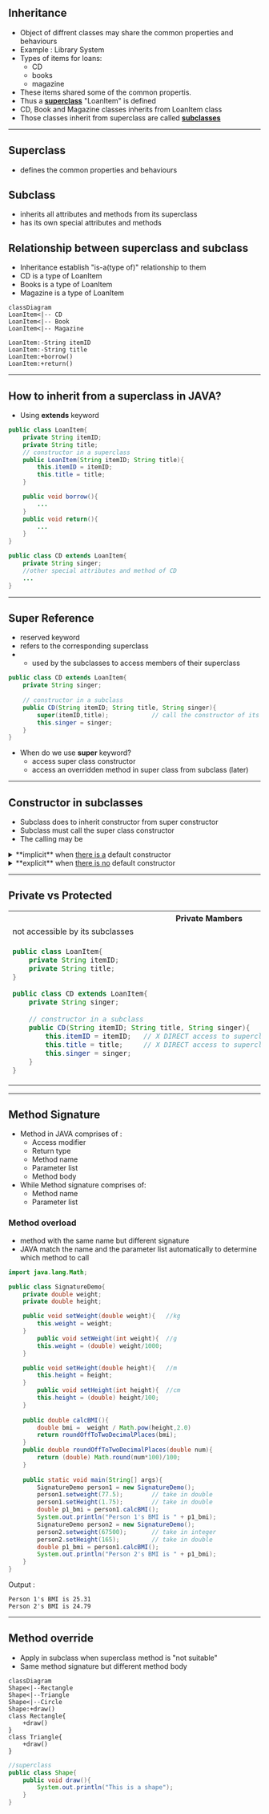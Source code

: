 ## Inheritance
- Object of diffrent classes may share the common properties and behaviours
- Example : Library System
- Types of items for loans:
    - CD
    - books
    - magazine
- These items shared some of the common propertis.
- Thus a [**superclass**](#superclass) "LoanItem" is defined
- CD, Book and Magazine classes inherits from LoanItem class
- Those classes inherit from superclass are called [**subclasses**](#subclass)

---

## Superclass
- defines the common properties and behaviours

## Subclass
- inherits all attributes and methods from its superclass
- has its own special attributes and methods

## Relationship between superclass and subclass

- Inheritance establish "is-a(type of)" relationship to them
- CD is a type of LoanItem
- Books is a type of LoanItem
- Magazine is a type of LoanItem

```mermaid
classDiagram
LoanItem<|-- CD
LoanItem<|-- Book
LoanItem<|-- Magazine 

LoanItem:-String itemID
LoanItem:-String title
LoanItem:+borrow()
LoanItem:+return()
```
---
## How to inherit from a superclass in JAVA?
- Using **extends** keyword
```java
public class LoanItem{
	private String itemID;
	private String title;
	// constructor in a superclass
	public LoanItem(String itemID; String title){
		this.itemID = itemID;
		this.title = title;
	} 

	public void borrow(){
		...
	}
	public void return(){
		...
	}
}
```
```java
public class CD extends LoanItem{
	private String singer;
	//other special attributes and method of CD
	...
}
```
---
## Super Reference
- reserved keyword
- refers to the corresponding superclass
- - used by the subclasses to access members of their superclass
```java
public class CD extends LoanItem{
	private String singer;
	
	// constructor in a subclass
	public CD(String itemID; String title, String singer){
		super(itemID,title); 			// call the constructor of its superclass
		this.singer = singer;
	}
}
```
- When do we use **super** keyword?
	- access super class constructor
	- access an overridden method in super class from subclass (later) 
---
## Constructor in subclasses
- Subclass does to inherit constructor from super constructor
- Subclass must call the super class constructor
- The calling may be 
<details>
<summary>**implicit** when <ins>there is a</ins> default constructor</summary>
		
```java
public class SuperConstructor{
	public SuperConstructor(){	//this is a default constructor as it does not take in any parameter
		System.out.println("In SuperContructor");
	}
}
```

```java
public class SubConstructor extends SuperContructor{
	public SubConstructor(){
		// the super class default constructor will be called implicitly
		System.out.println("In SubContructor");
	}
	
	public static void main(String[] args){
		SubConstructor sub = new SubConstructor();
	}
}
```
Output : 
```
In SuperContructor
In SubContructor
```
</details>
<details>
<summary>**explicit** when <ins>there is no</ins> default constructor</summary>

```java
public class SuperConstructor{
	public SuperConstructor(String msg){	//this is not a default constructor as it takes in parameter(s)
		System.out.println(msg);
	}
}
```
```java
public class SubConstructor extends SuperContructor{
	public SubConstructor(){
		super("Calling super class constructor");
		System.out.println("In SubContructor");
	}
	
	public static void main(String[] args){
		SubConstructor sub = new SubConstructor();
	}
}
```
Output : 
```
Calling super class constructor
In SubContructor
```
</details>

---
## Private vs Protected 
<table>
<tr>
<th>Private Mambers</th>
<th></th>
<th>Protected Members</th>
</tr>
<tr>
<td>not accessible by its subclasses</td>
<td>Properties</td>
<td>only accessible by its subclasses</td>
</tr>
<tr>
<td>

```java
public class LoanItem{
	private String itemID;
	private String title;
}
```
```java
public class CD extends LoanItem{
	private String singer;
	
	// constructor in a subclass
	public CD(String itemID; String title, String singer){
		this.itemID = itemID;	// X DIRECT access to superclass's private member is NOT allowed
		this.title = title;		// X DIRECT access to superclass's private member is NOT allowed
		this.singer = singer;
	}
}
```

</td>
<td>Example Code</td>
<td>

```java
public class LoanItem{
	protected String itemID;
	protected String title;
}
```
```java
public class CD extends LoanItem{
	private String singer;
	
	// constructor in a subclass
	public CD(String itemID; String title, String singer){
		this.itemID = itemID;	// DIRECT access to superclass's private member is allowed
		this.title = title;		// DIRECT access to superclass's private member is allowed
		this.singer = singer;
	}
}
```

</td>
</tr>
</table>

---

## Method Signature
- Method in JAVA comprises of :
	- Access modifier
	- Return type
	- Method name
	- Parameter list
	- Method body
- While Method signature comprises of:
	- Method name
	- Parameter list
### Method overload
- method with the same name but different signature
- JAVA match the name and the parameter list automatically to determine which method to call
```java
import java.lang.Math;

public class SignatureDemo{
	private double weight;
	private double height;

	public void setWeight(double weight){	//kg
		this.weight = weight;
	}
		public void setWeight(int weight){	//g
		this.weight = (double) weight/1000;
	}

	public void setHeight(double height){	//m
		this.height = height;
	}
		public void setHeight(int height){	//cm
		this.height = (double) height/100;
	}
	
	public double calcBMI(){
		double bmi =  weight / Math.pow(height,2.0)
		return roundOffToTwoDecimalPlaces(bmi);
	}
	public double roundOffToTwoDecimalPlaces(double num){
		return (double) Math.round(num*100)/100;
	}
	
	public static void main(String[] args){
		SignatureDemo person1 = new SignatureDemo();
		person1.setweight(77.5);		// take in double 
		person1.setHeight(1.75);		// take in double 
		double p1_bmi = person1.calcBMI();
		System.out.println("Person 1's BMI is " + p1_bmi);
		SignatureDemo person2 = new SignatureDemo();
		person2.setweight(67500);		// take in integer 
		person2.setHeight(165);			// take in double 
		double p1_bmi = person1.calcBMI();
		System.out.println("Person 2's BMI is " + p1_bmi);
	} 
}
```
Output :
```
Person 1's BMI is 25.31
Person 2's BMI is 24.79
```
---
##  Method override
- Apply in subclass when superclass method is "not suitable"
- Same method signature but different method body
```mermaid
classDiagram 
Shape<|--Rectangle 
Shape<|--Triangle 
Shape<|--Circle 
Shape:+draw() 
class Rectangle{ 
	+draw() 
} 
class Triangle{ 
	+draw() 
}
```
```java
//superclass
public class Shape{
	public void draw(){
		System.out.println("This is a shape");
	}
}
```